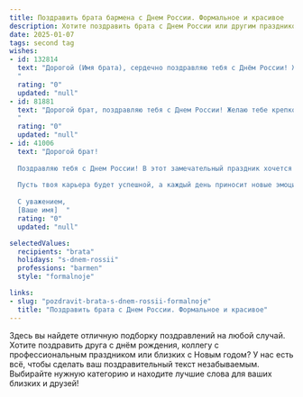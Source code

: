 ```yaml
---
title: Поздравить брата бармена с Днем России. Формальное и красивое
description: Хотите поздравить брата с Днем России или другим праздником? Наш ИИ создаст незабываемое поздравление, а вы обязательно выделитесь среди других.  
date: 2025-01-07
tags: second tag
wishes:
- id: 132814
  text: "Дорогой (Имя брата), сердечно поздравляю тебя с Днём России! Желаю тебе крепкого здоровья, профессиональных успехов в твоей нелёгкой, но такой интересной работе бармена, благополучия и всего самого наилучшего в этот праздничный день. Пусть твоя жизнь будет наполнена радостью, счастьем и гордостью за нашу великую страну!
  "
  rating: "0"
  updated: "null"
- id: 81881
  text: "Дорогой брат, поздравляю тебя с Днем России! Желаю тебе крепкого здоровья, счастья, успехов в твоей работе и благополучия в личной жизни. Пусть твоя профессия бармена приносит тебе радость и удовлетворение, а каждый день будет наполнен приятными эмоциями и добрыми людьми.
  "
  rating: "0"
  updated: "null"
- id: 41006
  text: "Дорогой брат!
  
  Поздравляю тебя с Днем России! В этот замечательный праздник хочется пожелать тебе особого вдохновения в твоем деле. Твоя профессия бармена требует мастерства и креативности, и я уверен, что ты продолжаешь радовать людей своими талантливыми коктейлями и дружелюбным общением.
  
  Пусть твоя карьера будет успешной, а каждый день приносит новые эмоции и улыбки. Желаю здоровья, счастья и благополучия, а также больших профессиональных достижений. Пусть Россия, с ее богатой культурой и историей, будет для тебя источником вдохновения и гордости.
  
  С уважением,
  [Ваше имя]  "
  rating: "0"
  updated: "null"

selectedValues:
  recipients: "brata"
  holidays: "s-dnem-rossii"
  professions: "barmen"
  style: "formalnoje"

links:
- slug: "pozdravit-brata-s-dnem-rossii-formalnoje"
  title: "Поздравить брата с Днем России. Формальное и красивое"
---
```


Здесь вы найдете отличную подборку поздравлений на любой случай.
Хотите поздравить друга с днём рождения, коллегу с профессиональным праздником или близких с Новым годом? У нас есть всё, чтобы сделать ваш поздравительный текст незабываемым. Выбирайте нужную категорию и находите лучшие слова для ваших близких и друзей!
